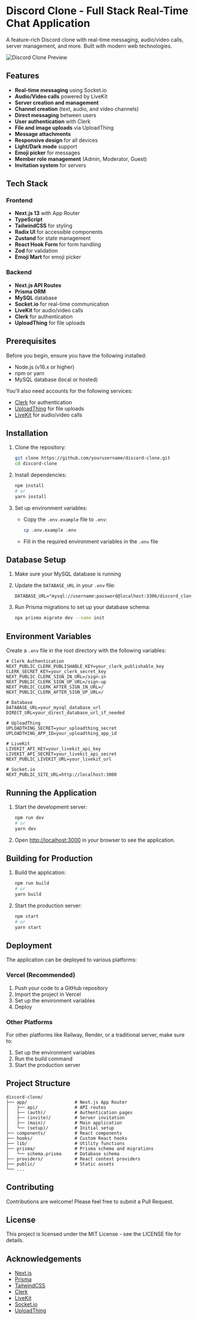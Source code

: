 # Discord Clone - Full Stack Real-Time Chat Application

A feature-rich Discord clone with real-time messaging, audio/video calls, server management, and more. Built with modern web technologies.

![Discord Clone Preview](discord.png)

## Features

- **Real-time messaging** using Socket.io
- **Audio/Video calls** powered by LiveKit
- **Server creation and management**
- **Channel creation** (text, audio, and video channels)
- **Direct messaging** between users
- **User authentication** with Clerk
- **File and image uploads** via UploadThing
- **Message attachments**
- **Responsive design** for all devices
- **Light/Dark mode** support
- **Emoji picker** for messages
- **Member role management** (Admin, Moderator, Guest)
- **Invitation system** for servers

## Tech Stack

### Frontend
- **Next.js 13** with App Router
- **TypeScript**
- **TailwindCSS** for styling
- **Radix UI** for accessible components
- **Zustand** for state management
- **React Hook Form** for form handling
- **Zod** for validation
- **Emoji Mart** for emoji picker

### Backend
- **Next.js API Routes**
- **Prisma ORM**
- **MySQL** database
- **Socket.io** for real-time communication
- **LiveKit** for audio/video calls
- **Clerk** for authentication
- **UploadThing** for file uploads

## Prerequisites

Before you begin, ensure you have the following installed:
- Node.js (v16.x or higher)
- npm or yarn
- MySQL database (local or hosted)

You'll also need accounts for the following services:
- [Clerk](https://clerk.dev/) for authentication
- [UploadThing](https://uploadthing.com/) for file uploads
- [LiveKit](https://livekit.io/) for audio/video calls

## Installation

1. Clone the repository:
   ```bash
   git clone https://github.com/yourusername/discord-clone.git
   cd discord-clone
   ```

2. Install dependencies:
   ```bash
   npm install
   # or
   yarn install
   ```

3. Set up environment variables:
   - Copy the `.env.example` file to `.env`:
     ```bash
     cp .env.example .env
     ```
   - Fill in the required environment variables in the `.env` file

## Database Setup

1. Make sure your MySQL database is running

2. Update the `DATABASE_URL` in your `.env` file:
   ```
   DATABASE_URL="mysql://username:password@localhost:3306/discord_clone"
   ```

3. Run Prisma migrations to set up your database schema:
   ```bash
   npx prisma migrate dev --name init
   ```

## Environment Variables

Create a `.env` file in the root directory with the following variables:

```
# Clerk Authentication
NEXT_PUBLIC_CLERK_PUBLISHABLE_KEY=your_clerk_publishable_key
CLERK_SECRET_KEY=your_clerk_secret_key
NEXT_PUBLIC_CLERK_SIGN_IN_URL=/sign-in
NEXT_PUBLIC_CLERK_SIGN_UP_URL=/sign-up
NEXT_PUBLIC_CLERK_AFTER_SIGN_IN_URL=/
NEXT_PUBLIC_CLERK_AFTER_SIGN_UP_URL=/

# Database
DATABASE_URL=your_mysql_database_url
DIRECT_URL=your_direct_database_url_if_needed

# UploadThing
UPLOADTHING_SECRET=your_uploadthing_secret
UPLOADTHING_APP_ID=your_uploadthing_app_id

# LiveKit
LIVEKIT_API_KEY=your_livekit_api_key
LIVEKIT_API_SECRET=your_livekit_api_secret
NEXT_PUBLIC_LIVEKIT_URL=your_livekit_url

# Socket.io
NEXT_PUBLIC_SITE_URL=http://localhost:3000
```

## Running the Application

1. Start the development server:
   ```bash
   npm run dev
   # or
   yarn dev
   ```

2. Open [http://localhost:3000](http://localhost:3000) in your browser to see the application.

## Building for Production

1. Build the application:
   ```bash
   npm run build
   # or
   yarn build
   ```

2. Start the production server:
   ```bash
   npm start
   # or
   yarn start
   ```

## Deployment

The application can be deployed to various platforms:

### Vercel (Recommended)

1. Push your code to a GitHub repository
2. Import the project in Vercel
3. Set up the environment variables
4. Deploy

### Other Platforms

For other platforms like Railway, Render, or a traditional server, make sure to:
1. Set up the environment variables
2. Run the build command
3. Start the production server

## Project Structure

```
discord-clone/
├── app/                  # Next.js App Router
│   ├── api/              # API routes
│   ├── (auth)/           # Authentication pages
│   ├── (invite)/         # Server invitation
│   ├── (main)/           # Main application
│   └── (setup)/          # Initial setup
├── components/           # React components
├── hooks/                # Custom React hooks
├── lib/                  # Utility functions
├── prisma/               # Prisma schema and migrations
│   └── schema.prisma     # Database schema
├── providers/            # React context providers
├── public/               # Static assets
└── ...
```

## Contributing

Contributions are welcome! Please feel free to submit a Pull Request.

## License

This project is licensed under the MIT License - see the LICENSE file for details.

## Acknowledgements

- [Next.js](https://nextjs.org/)
- [Prisma](https://www.prisma.io/)
- [TailwindCSS](https://tailwindcss.com/)
- [Clerk](https://clerk.dev/)
- [LiveKit](https://livekit.io/)
- [Socket.io](https://socket.io/)
- [UploadThing](https://uploadthing.com/)
